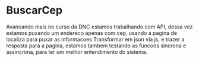 # BuscarCep
Avancando mais no curso da DNC estamos trabalhando com API, dessa vez estamos puxando um endereco apenas com cep, usando a pagina de localiza para puxar as informacoes
Transformar em json via js, e trazer a resposta para a pagina, estamos tambem testando as funcoes sincrona e assincrona, para ter um melhor entendimento do sistema.
